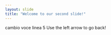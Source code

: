 ```yaml
---
layout: slide
title: "Welcome to our second slide!"
---
```

cambio voce linea 5
Use the left arrow to go back!
